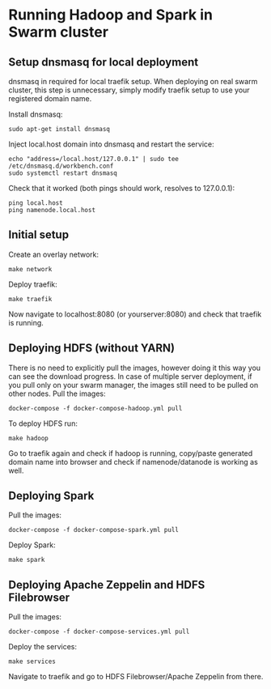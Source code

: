 # Running Hadoop and Spark in Swarm cluster

## Setup dnsmasq for local deployment

dnsmasq in required for local traefik setup. When deploying on real swarm cluster, this step is unnecessary, simply modify traefik setup to use your registered domain name.

Install dnsmasq:

```
sudo apt-get install dnsmasq
```

Inject local.host domain into dnsmasq and restart the service:

```
echo "address=/local.host/127.0.0.1" | sudo tee /etc/dnsmasq.d/workbench.conf
sudo systemctl restart dnsmasq
```

Check that it worked (both pings should work, resolves to 127.0.0.1):
```
ping local.host
ping namenode.local.host
```

## Initial setup

Create an overlay network:
```
make network
```

Deploy traefik:
```
make traefik
```

Now navigate to localhost:8080 (or yourserver:8080) and check that traefik is running.

## Deploying HDFS (without YARN)

There is no need to explicitly pull the images, however doing it this way you can see the download progress.
In case of multiple server deployment, if you pull only on your swarm manager, the images still need to be pulled on other nodes.
Pull the images:
```
docker-compose -f docker-compose-hadoop.yml pull
```

To deploy HDFS run:
```
make hadoop
```

Go to traefik again and check if hadoop is running, copy/paste generated domain name into browser and check if namenode/datanode is working as well.

## Deploying Spark

Pull the images:
```
docker-compose -f docker-compose-spark.yml pull
```

Deploy Spark:
```
make spark
```

## Deploying Apache Zeppelin and HDFS Filebrowser

Pull the images:
```
docker-compose -f docker-compose-services.yml pull
```

Deploy the services:
```
make services
```

Navigate to traefik and go to HDFS Filebrowser/Apache Zeppelin from there.
